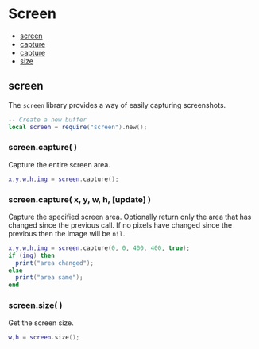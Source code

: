 
# Screen
* [screen](#screen-1)
* [capture](#screencapture-)
* [capture](#screencapture-x-y-w-h-update--)
* [size](#screensize-)



## screen
The ``screen`` library provides a way of easily capturing screenshots.

````lua
-- Create a new buffer
local screen = require("screen").new();
````



### screen.capture( )
Capture the entire screen area.

````lua
x,y,w,h,img = screen.capture();
````



### screen.capture( x, y, w, h, [update]  )
Capture the specified screen area. Optionally return only the area that has changed since the previous call. If no pixels have changed since the previous then the image will be ``nil``.

````lua
x,y,w,h,img = screen.capture(0, 0, 400, 400, true);
if (img) then
  print("area changed");
else
  print("area same");
end
````



### screen.size( )
Get the screen size.

````lua
w,h = screen.size();
````


